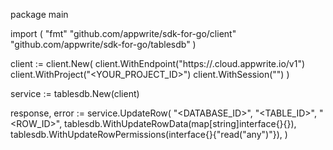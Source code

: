 package main

import (
    "fmt"
    "github.com/appwrite/sdk-for-go/client"
    "github.com/appwrite/sdk-for-go/tablesdb"
)

client := client.New(
    client.WithEndpoint("https://<REGION>.cloud.appwrite.io/v1")
    client.WithProject("<YOUR_PROJECT_ID>")
    client.WithSession("")
)

service := tablesdb.New(client)

response, error := service.UpdateRow(
    "<DATABASE_ID>",
    "<TABLE_ID>",
    "<ROW_ID>",
    tablesdb.WithUpdateRowData(map[string]interface{}{}),
    tablesdb.WithUpdateRowPermissions(interface{}{"read("any")"}),
)
